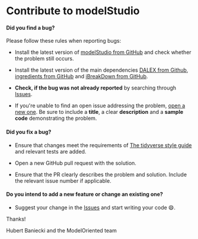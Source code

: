 # Contribute to modelStudio

#### **Did you find a bug?**

Please follow these rules when reporting bugs:

* Install the latest version of [modelStudio from GitHub](https://github.com/ModelOriented/modelStudio) and check whether the problem still occurs.
* Install the latest version of the main dependencies [DALEX from Github](https://github.com/ModelOriented/DALEX),
[ingredients from GitHub](https://github.com/ModelOriented/ingredients) and
[iBreakDown from GitHub](https://github.com/ModelOriented/iBreakDown).

* **Check, if the bug was not already reported** by searching through [Issues](https://github.com/ModelOriented/modelStudio/issues).

* If you're unable to find an open issue addressing the problem, [open a new one](https://github.com/ModelOriented/modelStudio/issues/new).
Be sure to include a **title**, a clear **description** and a **sample code** demonstrating the problem.


#### **Did you fix a bug?**

* Ensure that changes meet the requirements of [The tidyverse style guide](http://style.tidyverse.org) and relevant tests are added.

* Open a new GitHub pull request with the solution.

* Ensure that the PR clearly describes the problem and solution. Include the relevant issue number if applicable.


#### **Do you intend to add a new feature or change an existing one?**

* Suggest your change in the [Issues](https://github.com/ModelOriented/modelStudio/issues) and start writing your code :smile:.


Thanks!

Hubert Baniecki and the ModelOriented team
